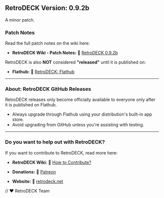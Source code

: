 ## RetroDECK Version: 0.9.2b 

A minor patch.

### Patch Notes

Read the full patch notes on the wiki here: 

- **RetroDECK Wiki - Patch Notes:** 🔗 [RetroDECK 0.9.2b](https://retrodeck.readthedocs.io/en/latest/wiki_rd_versions/version_0.9.0b/0.9.2b/)

RetroDECK is also **NOT** considered **"released"** until it is published on:

- **Flathub:** 🔗 [RetroDECK: Flathub](https://flathub.org/apps/net.retrodeck.retrodeck)


---

### About: RetroDECK GitHub Releases

RetroDECK releases only become officially available to everyone only after it is published on Flathub. 

- Always upgrade through Flathub using your distribution's built-in app store.
- Avoid upgrading from GitHub unless you're assisting with testing.

---

### Do you want to help out with RetroDECK? 

If you want to contribute to RetroDECK, read more here: 

- **RetroDECK Wiki:** 🔗 [How to Contribute?](https://retrodeck.readthedocs.io/en/latest/wiki_community/contibute-rd/)

- **Donations:** 🔗 [Patreon](https://www.patreon.com/RetroDECK)

- **Website:** 🔗 [retrodeck.net](https://retrodeck.net/)


// ❤️ RetroDECK Team
